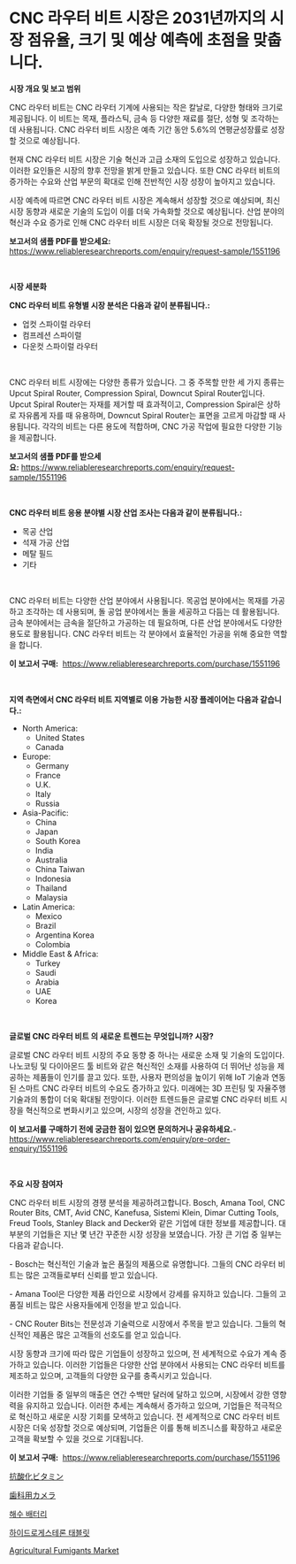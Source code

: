 <p><h1>CNC 라우터 비트 시장은 2031년까지의 시장 점유율, 크기 및 예상 예측에 초점을 맞춥니다.</h1></p><p><strong>시장 개요 및 보고 범위</strong></p>
<p><p>CNC 라우터 비트는 CNC 라우터 기계에 사용되는 작은 칼날로, 다양한 형태와 크기로 제공됩니다. 이 비트는 목재, 플라스틱, 금속 등 다양한 재료를 절단, 성형 및 조각하는 데 사용됩니다. CNC 라우터 비트 시장은 예측 기간 동안 5.6%의 연평균성장률로 성장할 것으로 예상됩니다.</p><p>현재 CNC 라우터 비트 시장은 기술 혁신과 고급 소재의 도입으로 성장하고 있습니다. 이러한 요인들은 시장의 향후 전망을 밝게 만들고 있습니다. 또한 CNC 라우터 비트의 증가하는 수요와 산업 부문의 확대로 인해 전반적인 시장 성장이 높아지고 있습니다.</p><p>시장 예측에 따르면 CNC 라우터 비트 시장은 계속해서 성장할 것으로 예상되며, 최신 시장 동향과 새로운 기술의 도입이 이를 더욱 가속화할 것으로 예상됩니다. 산업 분야의 혁신과 수요 증가로 인해 CNC 라우터 비트 시장은 더욱 확장될 것으로 전망됩니다.</p></p>
<p><strong>보고서의 샘플 PDF를 받으세요:</strong> <a href="https://www.reliableresearchreports.com/enquiry/request-sample/1551196">https://www.reliableresearchreports.com/enquiry/request-sample/1551196</a></p>
<p>&nbsp;</p>
<p><strong>시장 세분화</strong></p>
<p><strong>CNC 라우터 비트 유형별 시장 분석은 다음과 같이 분류됩니다.:</strong></p>
<p><ul><li>업컷 스파이럴 라우터</li><li>컴프레션 스파이럴</li><li>다운컷 스파이럴 라우터</li></ul></p>
<p>&nbsp;</p>
<p><p>CNC 라우터 비트 시장에는 다양한 종류가 있습니다. 그 중 주목할 만한 세 가지 종류는 Upcut Spiral Router, Compression Spiral, Downcut Spiral Router입니다. Upcut Spiral Router는 자재를 제거할 때 효과적이고, Compression Spiral은 상하로 자유롭게 자를 때 유용하며, Downcut Spiral Router는 표면을 고르게 마감할 때 사용됩니다. 각각의 비트는 다른 용도에 적합하며, CNC 가공 작업에 필요한 다양한 기능을 제공합니다.</p></p>
<p><strong>보고서의 샘플 PDF를 받으세요:</strong>&nbsp;<a href="https://www.reliableresearchreports.com/enquiry/request-sample/1551196">https://www.reliableresearchreports.com/enquiry/request-sample/1551196</a></p>
<p>&nbsp;</p>
<p><strong> CNC 라우터 비트 응용 분야별 시장 산업 조사는 다음과 같이 분류됩니다.:</strong></p>
<p><ul><li>목공 산업</li><li>석재 가공 산업</li><li>메탈 필드</li><li>기타</li></ul></p>
<p>&nbsp;</p>
<p><p>CNC 라우터 비트는 다양한 산업 분야에서 사용됩니다. 목공업 분야에서는 목재를 가공하고 조각하는 데 사용되며, 돌 공업 분야에서는 돌을 세공하고 다듬는 데 활용됩니다. 금속 분야에서는 금속을 절단하고 가공하는 데 필요하며, 다른 산업 분야에서도 다양한 용도로 활용됩니다. CNC 라우터 비트는 각 분야에서 효율적인 가공을 위해 중요한 역할을 합니다.</p></p>
<p><strong>이 보고서 구매:</strong>&nbsp; <a href="https://www.reliableresearchreports.com/purchase/1551196">https://www.reliableresearchreports.com/purchase/1551196</a></p>
<p>&nbsp;</p>
<p><strong>지역 측면에서 CNC 라우터 비트 지역별로 이용 가능한 시장 플레이어는 다음과 같습니다.:</strong></p>
<p><ul>
    <li>
        North America:
        <ul>
            <li>United States</li>
            <li>Canada</li>
        </ul>
    </li>
    <li>
        Europe:
        <ul>
            <li>Germany</li>
            <li>France</li>
            <li>U.K.</li>
            <li>Italy</li>
            <li>Russia</li>
        </ul>
    </li>
    <li>
        Asia-Pacific:
        <ul>
            <li>China</li>
            <li>Japan</li>
            <li>South Korea</li>
            <li>India</li>
            <li>Australia</li>
            <li>China Taiwan</li>
            <li>Indonesia</li>
            <li>Thailand</li>
            <li>Malaysia</li>
        </ul>
    </li>
    <li>
        Latin America:
        <ul>
            <li>Mexico</li>
            <li>Brazil</li>
            <li>Argentina Korea</li>
            <li>Colombia</li>
        </ul>
    </li>
    <li>
        Middle East & Africa:
        <ul>
            <li>Turkey</li>
            <li>Saudi</li>
            <li>Arabia</li>
            <li>UAE</li>
            <li>Korea</li>
        </ul>
    </li>
    </ul></p>
<p>&nbsp;</p>
<p><strong>글로벌 CNC 라우터 비트 의 새로운 트렌드는 무엇입니까? 시장?</strong></p>
<p><p>글로벌 CNC 라우터 비트 시장의 주요 동향 중 하나는 새로운 소재 및 기술의 도입이다. 나노코팅 및 다이아몬드 툴 비트와 같은 혁신적인 소재를 사용하여 더 뛰어난 성능을 제공하는 제품들이 인기를 끌고 있다. 또한, 사용자 편의성을 높이기 위해 IoT 기술과 연동된 스마트 CNC 라우터 비트의 수요도 증가하고 있다. 미래에는 3D 프린팅 및 자율주행 기술과의 통합이 더욱 확대될 전망이다. 이러한 트렌드들은 글로벌 CNC 라우터 비트 시장을 혁신적으로 변화시키고 있으며, 시장의 성장을 견인하고 있다.</p></p>
<p><strong>이 보고서를 구매하기 전에 궁금한 점이 있으면 문의하거나 공유하세요.</strong>- <a href="https://www.reliableresearchreports.com/enquiry/pre-order-enquiry/1551196">https://www.reliableresearchreports.com/enquiry/pre-order-enquiry/1551196</a></p>
<p>&nbsp;</p>
<p><strong>주요 시장 참여자</strong></p>
<p><p>CNC 라우터 비트 시장의 경쟁 분석을 제공하려고합니다. Bosch, Amana Tool, CNC Router Bits, CMT, Avid CNC, Kanefusa, Sistemi Klein, Dimar Cutting Tools, Freud Tools, Stanley Black and Decker와 같은 기업에 대한 정보를 제공합니다. 대부분의 기업들은 지난 몇 년간 꾸준한 시장 성장을 보였습니다. 가장 큰 기업 중 일부는 다음과 같습니다.</p><p>- Bosch는 혁신적인 기술과 높은 품질의 제품으로 유명합니다. 그들의 CNC 라우터 비트는 많은 고객들로부터 신뢰를 받고 있습니다.</p><p>- Amana Tool은 다양한 제품 라인으로 시장에서 강세를 유지하고 있습니다. 그들의 고품질 비트는 많은 사용자들에게 인정을 받고 있습니다.</p><p>- CNC Router Bits는 전문성과 기술력으로 시장에서 주목을 받고 있습니다. 그들의 혁신적인 제품은 많은 고객들의 선호도를 얻고 있습니다.</p><p>시장 동향과 크기에 따라 많은 기업들이 성장하고 있으며, 전 세계적으로 수요가 계속 증가하고 있습니다. 이러한 기업들은 다양한 산업 분야에서 사용되는 CNC 라우터 비트를 제조하고 있으며, 고객들의 다양한 요구를 충족시키고 있습니다.</p><p>이러한 기업들 중 일부의 매출은 연간 수백만 달러에 달하고 있으며, 시장에서 강한 영향력을 유지하고 있습니다. 이러한 추세는 계속해서 증가하고 있으며, 기업들은 적극적으로 혁신하고 새로운 시장 기회를 모색하고 있습니다. 전 세계적으로 CNC 라우터 비트 시장은 더욱 성장할 것으로 예상되며, 기업들은 이를 통해 비즈니스를 확장하고 새로운 고객을 확보할 수 있을 것으로 기대됩니다.</p></p>
<p><strong>이 보고서 구매:</strong>&nbsp;&nbsp;<a href="https://www.reliableresearchreports.com/purchase/1551196">https://www.reliableresearchreports.com/purchase/1551196</a></p>
<p><p><a href="https://medium.com/@harmonybogan1944/%E6%8A%97%E9%85%B8%E5%8C%96%E3%83%93%E3%82%BF%E3%83%9F%E3%83%B3%E5%B8%82%E5%A0%B4%E3%81%AE%E3%83%88%E3%83%AC%E3%83%B3%E3%83%89%E3%81%A8%E5%B8%82%E5%A0%B4%E5%88%86%E6%9E%90%E3%81%AF-2024%E5%B9%B4%E3%81%8B%E3%82%892031%E5%B9%B4%E3%81%BE%E3%81%A7%E3%81%AE%E6%9C%9F%E9%96%93%E3%81%AB%E4%BA%88%E6%B8%AC%E3%81%95%E3%82%8C%E3%81%A6%E3%81%84%E3%81%BE%E3%81%99-01ac98a332e0">抗酸化ビタミン</a></p><p><a href="https://medium.com/@barbarakss89/%E6%AD%AF%E7%A7%91%E3%82%AB%E3%83%A1%E3%83%A9%E3%81%AE%E5%B8%82%E5%A0%B4%E5%8B%95%E5%90%91%E3%81%A8%E5%B8%82%E5%A0%B4%E5%88%86%E6%9E%90%E3%81%AF-2024%E5%B9%B4%E3%81%8B%E3%82%892031%E5%B9%B4%E3%81%BE%E3%81%A7%E3%81%AE%E4%BA%88%E6%B8%AC%E3%81%95%E3%82%8C%E3%81%A6%E3%81%84%E3%81%BE%E3%81%99-2267a39e21fa">歯科用カメラ</a></p><p><a href="https://medium.com/@dayanarunolfsdottir/%ED%95%B4%EC%96%91-%EB%B0%B0%ED%84%B0%EB%A6%AC-%EC%8B%9C%EC%9E%A5-%EA%B7%9C%EB%AA%A8%EB%8A%94-%EC%84%B8%EA%B3%84-%EC%82%B0%EC%97%85%EC%97%90%EC%84%9C-%EC%B5%9C%EC%A0%81%EC%9D%98-%EB%A7%88%EC%BC%80%ED%8C%85-%EC%B1%84%EB%84%90%EC%9D%84-%EB%B3%B4%EC%97%AC%EC%A4%8D%EB%8B%88%EB%8B%A4-c18b1f926db0">해수 배터리</a></p><p><a href="https://github.com/oajzkywllm460/Market-Research-Report-List-1/blob/main/30519506679.md">하이드로게스테론 태블릿</a></p><p><a href="https://issuu.com/reportprime-2/docs/agricultural-fumigants-market-size-2030.pptx">Agricultural Fumigants Market</a></p></p>
